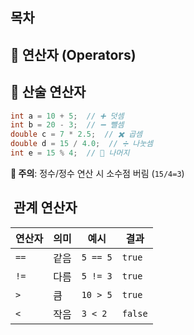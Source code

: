## 목차
## 🔢 연산자 (Operators)
## 📌 산술 연산자
```java
int a = 10 + 5;  // ➕ 덧셈 
int b = 20 - 3;  // ➖ 뺄셈 
double c = 7 * 2.5;  // ✖️ 곱셈 
double d = 15 / 4.0;  // ➗ 나눗셈 
int e = 15 % 4;  // 🧮 나머지
```
**🚨 주의**: 정수/정수 연산 시 소수점 버림 (`15/4=3`)

##  관계 연산자

|연산자|의미|예시|결과|
|---|---|---|---|
|`==`|같음|`5 == 5`|`true`|
|`!=`|다름|`5 != 3`|`true`|
|`>`|큼|`10 > 5`|`true`|
|`<`|작음|`3 < 2`|`false`|
